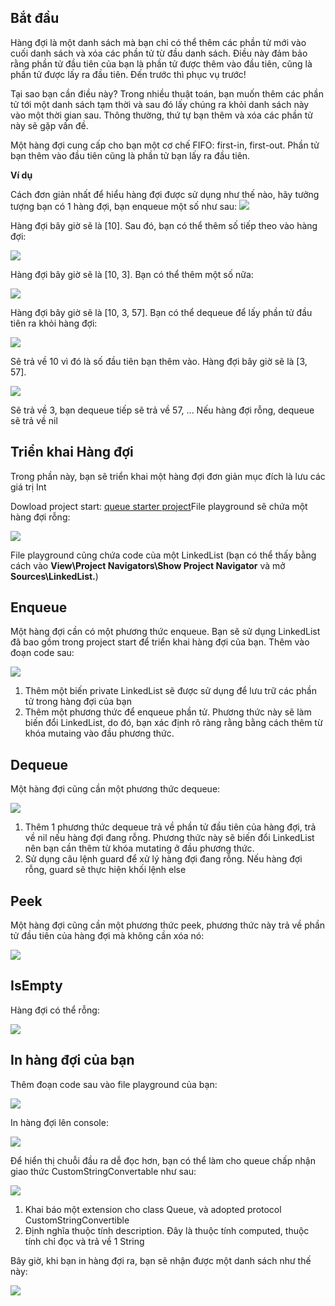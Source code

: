 ## Bắt đầu
Hàng đợi là một danh sách mà bạn chỉ có thể thêm các phần tử mới vào cuối danh sách và xóa các phần tử từ đầu danh sách. Điều này đảm bảo rằng phần tử đầu tiên của bạn là phần tử được thêm vào đầu tiên, cũng là phần tử được lấy ra đầu tiên. Đến trước thì phục vụ trước!

Tại sao bạn cần điều này? Trong nhiều thuật toán, bạn muốn thêm các phần tử tới một danh sách tạm thời và sau đó lấy chúng ra khỏi danh sách này vào một thời gian sau. Thông thường, thứ tự bạn thêm và xóa các phần tử này sẽ gặp vấn đề.

Một hàng đợi cung cấp cho bạn một cơ chế FIFO: first-in, first-out. Phần tử bạn thêm vào đầu tiên cũng là phần tử bạn lấy ra đầu tiên. 

**Ví dụ**

Cách đơn giản nhất để hiểu hàng đợi được sử dụng như thế nào, hãy tưởng tượng bạn có 1 hàng đợi, bạn enqueue một số như sau:
![](https://images.viblo.asia/ae8f4843-87cc-4fc2-957e-1d5b8c356f43.jpg)

Hàng đợi bây giờ sẽ là [10]. Sau đó, bạn có thể thêm số tiếp theo vào hàng đợi:

![](https://images.viblo.asia/4d682871-1393-4a06-b631-8809ad525188.jpg)

Hàng đợi bây giờ sẽ là [10, 3]. Bạn có thể thêm một số nữa:

![](https://images.viblo.asia/7e6dfee4-eb3a-40f8-adbf-e33d7010e28a.jpg)

Hàng đợi bây giờ sẽ là [10, 3, 57]. Bạn có thể dequeue để lấy phần tử đầu tiên ra khỏi hàng đợi:

![](https://images.viblo.asia/c2ad260f-650d-407d-9883-7a3cf3fc6747.jpg)

Sẽ trả về 10 vì đó là số đầu tiên bạn thêm vào. Hàng đợi bây giờ sẽ là [3, 57].

![](https://images.viblo.asia/c2ad260f-650d-407d-9883-7a3cf3fc6747.jpg)

Sẽ trả về 3, bạn dequeue tiếp sẽ trả về 57, ... Nếu hàng đợi rỗng, dequeue sẽ trả về nil

## Triển khai Hàng đợi
Trong phần này, bạn sẽ triển khai một hàng đợi đơn giản mục đích là lưu các giá trị Int

Dowload project start: [queue starter project](https://koenig-media.raywenderlich.com/uploads/2016/11/SwiftQueue.Starter.playground.zip)File playground sẽ chứa một hàng đợi rỗng:

![](https://images.viblo.asia/61c894ee-277a-4be6-8bd5-a1497230ea02.jpg)

File playground cũng chứa code của một LinkedList (bạn có thể thấy bằng cách vào **View\Project Navigators\Show Project Navigator** và mở **Sources\LinkedList.**)

## Enqueue
Một hàng đợi cần có một phương thức enqueue. Bạn sẽ sử dụng LinkedList đã bao gồm trong project start để triển khai hàng đợi của bạn. Thêm vào đoạn code sau:

![](https://images.viblo.asia/fbfba5d4-fcaf-4e62-a319-7a1060703178.jpg)

1. Thêm một biến private LinkedList sẽ được sử dụng để lưu trữ các phần tử trong hàng đợi của bạn
2. Thêm một phương thức để enqueue phần tử. Phương thức này sẽ làm biến đổi LinkedList, do đó, bạn xác định rõ ràng rằng bằng cách thêm từ khóa mutaing vào đầu phương thức.

## Dequeue
Một hàng đợi cũng cần một phương thức dequeue:

![](https://images.viblo.asia/2cd8b22b-5d8e-4af1-9606-bdd88038cc36.jpg)

1. Thêm 1 phương thức dequeue trả về phần tử đầu tiên của hàng đợi, trả về nil nếu hàng đợi đang rỗng. Phương thức này sẽ biến đổi LinkedList nên bạn cần thêm từ khóa mutating ở đầu phương thức.
2. Sử dụng câu lệnh guard để xử lý hàng đợi đang rỗng. Nếu hàng đợi rỗng, guard sẽ thực hiện khối lệnh else

## Peek
Một hàng đợi cũng cần một phương thức peek, phương thức này trả về phần tử đầu tiên của hàng đợi mà không cần xóa nó:

![](https://images.viblo.asia/83502d02-cbc8-4e1f-9ac7-667a731e1718.jpg)

## IsEmpty
Hàng đợi có thể rỗng:

![](https://images.viblo.asia/4351d27a-ebcb-44c4-aae9-9ad870cfb8cd.jpg)

## In hàng đợi của bạn
Thêm đoạn code sau vào file playground của bạn:

![](https://images.viblo.asia/2752c7b8-45c8-46bd-97b5-ca9af43d91a5.jpg)

In hàng đợi lên console:

![](https://images.viblo.asia/405ffcb5-72bc-4845-b5ac-d3e809700696.jpg)

Để hiển thị chuỗi đầu ra dễ đọc hơn, bạn có thể làm cho queue chấp nhận giao thức CustomStringConvertable như sau: 

![](https://images.viblo.asia/6c0dd144-e51b-4e07-a909-5ed6c18e8a9e.jpg)

1. Khai báo một extension cho class Queue, và adopted protocol CustomStringConvertible
2. Định nghĩa thuộc tính description. Đây là thuộc tính computed, thuộc tính chỉ đọc và trả về 1 String

Bây giờ, khi bạn in hàng đợi ra, bạn sẽ nhận được một danh sách như thế này: 

![](https://images.viblo.asia/514bf16b-adbf-40aa-b5a2-082d5af65e05.jpg)